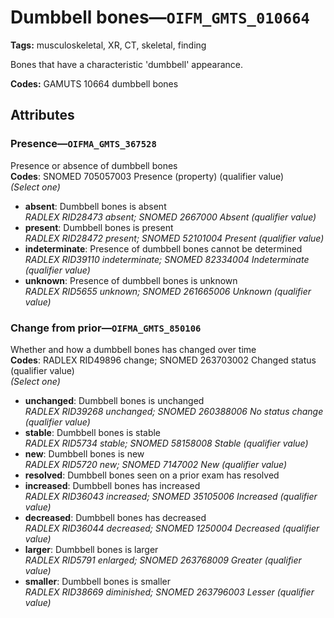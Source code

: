 # Dumbbell bones—`OIFM_GMTS_010664`

**Tags:** musculoskeletal, XR, CT, skeletal, finding

Bones that have a characteristic 'dumbbell' appearance.

**Codes:** GAMUTS 10664 dumbbell bones

## Attributes

### Presence—`OIFMA_GMTS_367528`

Presence or absence of dumbbell bones  
**Codes**: SNOMED 705057003 Presence (property) (qualifier value)  
*(Select one)*

- **absent**: Dumbbell bones is absent  
_RADLEX RID28473 absent; SNOMED 2667000 Absent (qualifier value)_
- **present**: Dumbbell bones is present  
_RADLEX RID28472 present; SNOMED 52101004 Present (qualifier value)_
- **indeterminate**: Presence of dumbbell bones cannot be determined  
_RADLEX RID39110 indeterminate; SNOMED 82334004 Indeterminate (qualifier value)_
- **unknown**: Presence of dumbbell bones is unknown  
_RADLEX RID5655 unknown; SNOMED 261665006 Unknown (qualifier value)_

### Change from prior—`OIFMA_GMTS_850106`

Whether and how a dumbbell bones has changed over time  
**Codes**: RADLEX RID49896 change; SNOMED 263703002 Changed status (qualifier value)  
*(Select one)*

- **unchanged**: Dumbbell bones is unchanged  
_RADLEX RID39268 unchanged; SNOMED 260388006 No status change (qualifier value)_
- **stable**: Dumbbell bones is stable  
_RADLEX RID5734 stable; SNOMED 58158008 Stable (qualifier value)_
- **new**: Dumbbell bones is new  
_RADLEX RID5720 new; SNOMED 7147002 New (qualifier value)_
- **resolved**: Dumbbell bones seen on a prior exam has resolved  
- **increased**: Dumbbell bones has increased  
_RADLEX RID36043 increased; SNOMED 35105006 Increased (qualifier value)_
- **decreased**: Dumbbell bones has decreased  
_RADLEX RID36044 decreased; SNOMED 1250004 Decreased (qualifier value)_
- **larger**: Dumbbell bones is larger  
_RADLEX RID5791 enlarged; SNOMED 263768009 Greater (qualifier value)_
- **smaller**: Dumbbell bones is smaller  
_RADLEX RID38669 diminished; SNOMED 263796003 Lesser (qualifier value)_